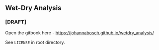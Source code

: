 ## Wet-Dry Analysis

### [DRAFT]


Open the gitbook here -  https://johannabosch.github.io/wetdry_analysis/

See `LICENSE` in root directory.
